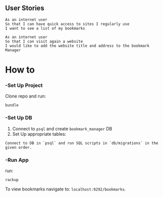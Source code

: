 ## User Stories

```
As an internet user
So that I can have quick access to sites I regularly use
I want to see a list of my bookmarks
```

```
As an internet user
So that I can visit again a website
I would like to add the website title and address to the bookmark Manager
```

# How to 

### -Set Up Project

Clone repo and run:

```
bundle
```

### -Set Up DB

1. Connect to `psql` and create `bookmark_manager` DB
2. Set Up appropriate tables:
```
Connect to DB in `psql` and run SQL scripts in `db/migrations` in the given order.
```

### -Run App
run:
```
rackup
```
To view bookmarks navigate to: `localhost:9292/bookmarks`.